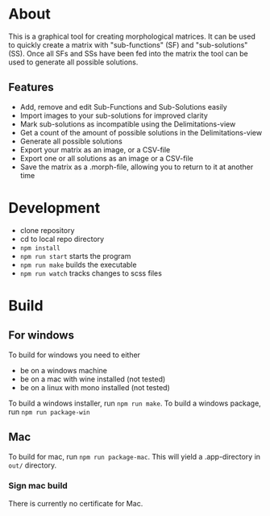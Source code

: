 # About
This is a graphical tool for creating morphological matrices. It can be used to quickly create a matrix with "sub-functions" (SF) and "sub-solutions" (SS). Once all SFs and SSs have been fed into the matrix the tool can be used to generate all possible solutions.

## Features
- Add, remove and edit Sub-Functions and Sub-Solutions easily
- Import images to your sub-solutions for improved clarity
- Mark sub-solutions as incompatible using the Delimitations-view
- Get a count of the amount of possible solutions in the Delimitations-view
- Generate all possible solutions
- Export your matrix as an image, or a CSV-file
- Export one or all solutions as an image or a CSV-file
- Save the matrix as a .morph-file, allowing you to return to it at another time

# Development
- clone repository
- cd to local repo directory
- `npm install`
- `npm run start` starts the program
- `npm run make` builds the executable
- `npm run watch` tracks changes to scss files

# Build

## For windows
To build for windows you need to either
- be on a windows machine
- be on a mac with wine installed (not tested)
- be on a linux with mono installed (not tested)

To build a windows installer, run `npm run make`.
To build a windows package, run `npm run package-win`

## Mac
To build for mac, run `npm run package-mac`. This will yield a .app-directory in `out/` directory.

### Sign mac build
There is currently no certificate for Mac.

